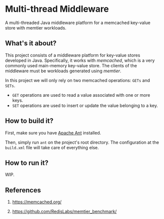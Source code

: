 # Multi-thread Middleware

A multi-threaded Java middleware platform for a memcached key-value store with memtier workloads.

## What's it about?

This project consists of a middleware platform for key-value stores developed in Java. Specifically, it works with _memcached_, which is a very commonly used main-memory key-value store. The clients of the middleware must be workloads generated using _memtier_.

In this project we will only rely on two memcached operations: ``GETs`` and ``SETs``.
* ``GET`` operations are used to read a value associated with one or more keys. 
* ``SET`` operations are used to insert or update the value belonging to a key.

## How to build it?

First, make sure you have [Apache Ant](https://en.wikipedia.org/wiki/Apache_Ant) installed. 

Then, simply run ``ant`` on the project's root directory. The configuration at the ``build.xml`` file will take care of everything else. 

## How to run it?

WIP.

## References 

1. https://memcached.org/

2. https://github.com/RedisLabs/memtier_benchmark/
